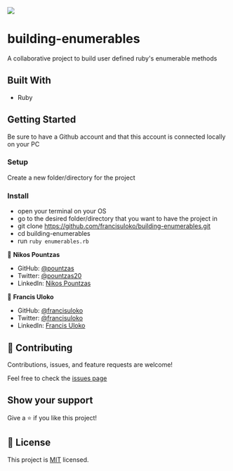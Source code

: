 ![](https://img.shields.io/badge/Microverse-blueviolet)

# building-enumerables
A collaborative project to build user defined ruby's enumerable methods

## Built With

- Ruby

## Getting Started

Be sure to have a Github account and that this account is connected locally on your PC


### Setup

Create a new folder/directory for the project


### Install

- open your terminal on your OS
- go to the desired folder/directory that you want to have the project in
- git clone https://github.com/francisuloko/building-enumerables.git
- cd building-enumerables
- run `ruby enumerables.rb`


👤 **Nikos Pountzas**

- GitHub: [@pountzas](https://github.com/pountzas)
- Twitter: [@pountzas20](https://twitter.com/pountzas20)
- LinkedIn: [Nikos Pountzas](https://www.linkedin.com/in/nikos-pountzas/)

👤 **Francis Uloko**

- GitHub: [@francisuloko](https://github.com/francisuloko)
- Twitter: [@francisuloko](https://twitter.com/francisuloko)
- LinkedIn: [Francis Uloko](https://www.linkedin.com/in/francisuloko/)

## 🤝 Contributing

Contributions, issues, and feature requests are welcome!

Feel free to check the [issues page](https://github.com/francisuloko/building-enumerables/issues)

## Show your support

Give a ⭐️ if you like this project!

## 📝 License

This project is [MIT](MIT.md) licensed.
